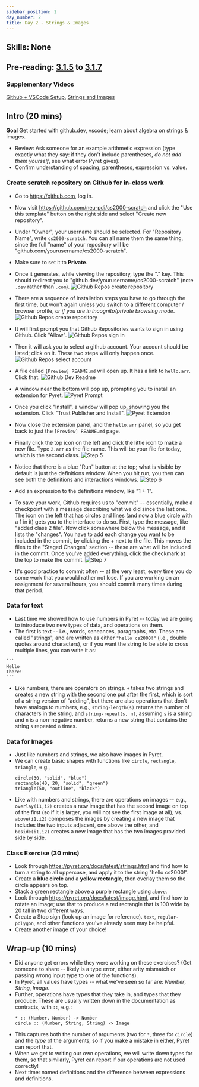 ```yaml
---
sidebar_position: 2
day_number: 2
title: Day 2 - Strings & Images
---
```


## Skills: None

## Pre-reading: [3.1.5](%7B%7BDCIC_DOMAIN%7D%7D/getting-started.html#%28part._expressions-strings%29) to [3.1.7](%7B%7BDCIC_DOMAIN%7D%7D/getting-started.html#%28part._types-and-errors%29)

### Supplementary Videos
[Github + VSCode Setup](https://northeastern.hosted.panopto.com/Panopto/Pages/Viewer.aspx?id=2b26b2ff-b9d8-4e4d-b460-b32800afd57f), 
[Strings and Images](https://northeastern.hosted.panopto.com/Panopto/Pages/Viewer.aspx?id=d9ba912f-b771-4afc-bc3a-b329013a3d9d)

## Intro (20 mins)

**Goal** Get started with github.dev, vscode; learn about algebra on strings & images.

- Review: Ask someone for an example arithmetic expression (type exactly what they say: if they don't include parentheses, _do not add them yourself_, see what error Pyret gives).
- Confirm understanding of spacing, parentheses, expression vs. value.

### Create scratch repository on Github for in-class work

- Go to https://github.com, log in.

- Now visit https://github.com/neu-pdi/cs2000-scratch and click the "Use this template" button on the right side and select "Create new repository".

- Under "Owner", your username should be selected. For "Repository Name", write `cs2000-scratch`. You can all name them the same thing, since the full "name" of your repository will be "github.com/yourusername/cs2000-scratch".

- Make sure to set it to **Private**.

- Once it generates, while viewing the repository, type the "." key. This should redirect you to "github.dev/yourusername/cs2000-scratch" (note `.dev` rather than `.com`).
  ![Github Repos create repository](/img/ghdev-new-repo.png)

- There are a sequence of installation steps you have to go through the first time, but won't again unless you switch to a different computer / browser profile, _or if you are in incognito/private browsing mode_.
  ![Github Repos create repository](/img/ghdev-priv.png)

- It will first prompt you that Github Repositories wants to sign in using Github. Click "Allow".
  ![Github Repos sign in](/img/ghdev-signin.png)

- Then it will ask you to select a github account. Your account should be listed; click on it. These two steps will only happen once.
  ![Github Repos select account](/img/ghdev-ext.png)

- A file called `[Preview] README.md` will open up. It has a link to `hello.arr`. Click that.
  ![Github Dev Readme](/img/ghdev-readme.png)

- A window near the bottom will pop up, prompting you to install an extension for Pyret.
  ![Pyret Prompt](/img/ghdev-raw.png)

- Once you click "Install", a window will pop up, showing you the extension. Click "Trust Publisher and Install".
  ![Pyret Extension](/img/ghdev-extension.png)

- Now close the extension panel, and the `hello.arr` panel, so you get back to just the `[Preview] README.md` page.

- Finally click the top icon on the left and click the little icon to make a new file. Type `2.arr` as the file name. This will be your file for today, which is the second class.
  ![Step 5](/img/5.png)

- Notice that there is a blue "Run" button at the top; what is visible by default is just the definitions window. When you hit run, you then can see both the definitions and interactions windows.
  ![Step 6](/img/6.png)

- Add an expression to the definitions window, like "1 + 1".

- To save your work, Github requires us to "commit" -- essentially, make a checkpoint with a message describing what we did since the last one. The icon on the left that has circles and lines (and now a blue circle with a 1 in it) gets you to the interface to do so. First, type the message, like "added class 2 file". Now click somewhere below the message, and it lists the "changes". You have to add each change you want to be included in the commit, by clicking the + next to the file. This moves the files to the "Staged Changes" section -- these are what will be included in the commit. Once you've added everything, click the checkmark at the top to make the commit.
  ![Step 7](/img/7.png)

- It's good practice to commit often -- at the very least, every time you do some work that you would rather not lose. If you are working on an assignment for several hours, you should commit many times during that period.

### Data for text

- Last time we showed how to use numbers in Pyret -- today we are going to introduce two new types of data, and operations on them.
- The first is text -- i.e., words, seneances, paragraphs, etc. These are called "strings", and are written as either `"hello cs2000!"` (i.e., double quotes around characters), or if you want the string to be able to cross multiple lines, you can write it as:

````pyret
```
Hello
There!
```

````

- Like numbers, there are operators on strings. `+` takes two strings and creates a new string with the second one put after the first, which is sort of a string version of "adding", but there are also operations that don't have analogs to numbers, e.g., `string-length(s)` returns the number of characters in the string, and `string-repeat(s, n)`, assuming `s` is a string and `n` is a non-negative number, returns a new string that contains the string `s` repeated `n` times.

### Data for Images

- Just like numbers and strings, we also have images in Pyret.
- We can create basic shapes with functions like `circle`, `rectangle`, `triangle`, e.g.,
  ```pyret
  circle(30, "solid", "blue")
  rectangle(40, 20, "solid", "green")
  triangle(50, "outline", "black")
  ```
- Like with numbers and strings, there are operations on images -- e.g., `overlay(i1,i2)` creates a new image that has the second image on top of the first (so if it is larger, you will not see the first image at all), vs. `above(i1,i2)` composes the images by creating a new image that includes the two inputs adjacent, one above the other, and `beside(i1,i2)` creates a new image that has the two images provided side by side.

### Class Exercise (30 mins)

- Look through https://pyret.org/docs/latest/strings.html and find how to turn a string to all uppercase, and apply it to the string "hello cs2000!".
- Create a **blue circle** and a **yellow rectangle**, then overlay them so the circle appears on top.
- Stack a green rectangle above a purple rectangle using `above`.
- Look through https://pyret.org/docs/latest/image.html, and find how to rotate an image; use that to produce a red rectangle that is 100 wide by 20 tall in two different ways.
- Create a Stop sign (look up an image for reference). `text`, `regular-polygon`, and other functions you've already seen may be helpful.
- Create another image of your choice!

## Wrap-up (10 mins)

- Did anyone get errors while they were working on these exercises? (Get someone
  to share -- likely is a type error, either arity mismatch or passing wrong
  input type to one of the functions).
- In Pyret, all values have types -- what we've seen so far are: *Number*, *String*, *Image*.
- Further, operations have types that they take in, and types that they produce. These are usually written down in the documentation as contracts, with `::`, e.g.:
  ```
  * :: (Number, Number) -> Number
  circle :: (Number, String, String) -> Image
  ```
- This captures both the number of arguments (two for `*`, three for `circle`) and the *type* of the arguments, so if you make a mistake in either, Pyret can report that.
- When we get to writing our own operations, we will write down types for them, so that similarly, Pyret can report if our operations are not used correctly!
- Next time: named definitions and the difference between expressions and definitions.
